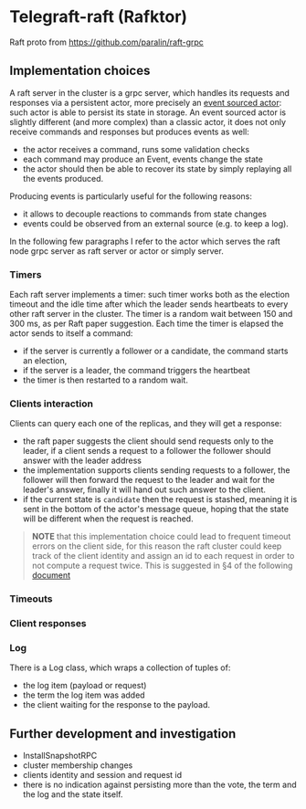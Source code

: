 # Telegraft-raft (Rafktor)

Raft proto from https://github.com/paralin/raft-grpc

## Implementation choices

A raft server in the cluster is a grpc server, which handles its requests and responses
via a persistent actor, more precisely an [event sourced actor](https://doc.akka.io/docs/akka/current/typed/persistence.html#introduction): 
such actor is able to persist its state in storage.
An event sourced actor is slightly different (and more complex) than a classic actor,
it does not only receive commands and responses but produces events as well:

 - the actor receives a command, runs some validation checks
 - each command may produce an Event, events change the state
 - the actor should then be able to recover its state by simply replaying all the events produced.

Producing events is particularly useful for the following reasons:
 
 - it allows to decouple reactions to commands from state changes 
 - events could be observed from an external source (e.g. to keep a log).

In the following few paragraphs I refer to the actor which serves the raft node grpc server as
raft server or actor or simply server.

### Timers

Each raft server implements a timer: such timer works both as the election timeout and
the idle time after which the leader sends heartbeats to every other raft server in the cluster.
The timer is a random wait between 150 and 300 ms, as per Raft paper suggestion.
Each time the timer is elapsed the actor sends to itself a command:

 - if the server is currently a follower or a candidate, the command starts an election,
 - if the server is a leader, the command triggers the heartbeat
 - the timer is then restarted to a random wait.

### Clients interaction

Clients can query each one of the replicas, and they will get a response:

 - the raft paper suggests the client should send requests only to the leader, if a client
   sends a request to a follower the follower should answer with the leader address
 - the implementation supports clients sending requests to a follower, the follower will then
   forward the request to the leader and wait for the leader's answer, finally it will hand out
   such answer to the client.
 - if the current state is `candidate` then the request is stashed, meaning it is sent in the
   bottom of the actor's message queue, hoping that the state will be different when the request
   is reached.

> **NOTE** that this implementation choice could lead to frequent timeout errors on the client side,
> for this reason the raft cluster could keep track of the client identity and assign an id to each request
> in order to not compute a request twice. This is suggested in §4 of the following [document](https://web.stanford.edu/~ouster/cgi-bin/papers/OngaroPhD.pdf)

### Timeouts

### Client responses

### Log

There is a Log class, which wraps a collection of tuples of:

 - the log item (payload or request)
 - the term the log item was added
 - the client waiting for the response to the payload.

## Further development and investigation

 - InstallSnapshotRPC
 - cluster membership changes
 - clients identity and session and request id
 - there is no indication against persisting more than the vote, the term and the log and the state itself.
